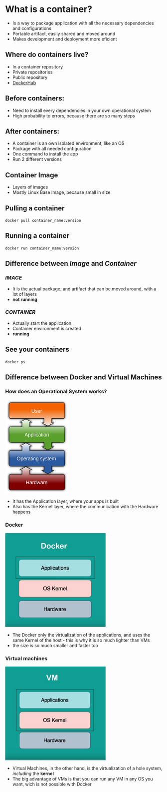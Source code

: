 # What is a container?
- Is a way to package application with all the necessary dependencies and configurations
- Portable artifact, easily shared and moved around
- Makes development and deployment more eficient
## Where do containers live?
- In a container repository
- Private repositories
- Public repository
- <a href="hub.docker.com" target="_blank">DockerHub</a>
## Before containers:
- Need to install every dependencies in your own operational system
- High probability to errors, because there are so many steps
## After containers:
- A container is an own isolated environment, like an OS
- Package with all needed configuration
- One command to install the app
- Run 2 different versions
## Container Image
- Layers of images
- Mostly Linux Base Image, because small in size
## Pulling a container
<code>docker pull container_name:version</code>

## Running a container
<code>docker run container_name:version</code>

## Difference between <i>Image</i> and <i>Container</i>
### <i>IMAGE</i>
- It is the actual package, and artifact that can be moved around, with a lot of layers
- <b>not running</b>
### <i>CONTAINER</i>
- Actually start the application
- Container environment is created
- <b>running</b>

## See your containers
<code>docker ps</code>

## Difference between Docker and Virtual Machines
### How does an Operational System works?
<img src="./assets/os-diagram.png" style="height: 300px;"/> <br/>
- It has the Application layer, where your apps is built
- Also has the Kernel layer, where the communication with the Hardware happens
  
### Docker
<img src="./assets/docker-diagram.png" style="height: 300px;"/> <br/>
- The Docker only the virtualization of the applications, and uses the same Kernel of the host - this is why it is so much lighter than VMs
- the size is so much smaller and faster too

### Virtual machines
<img src="./assets/vm-diagram.png" style="height: 300px;"/> <br/>
- Virtual Machines, in the other hand, is the virtualization of a hole system, <i>including</i> the <b>kernel</b>
- The big advantage of VMs is that you can run any VM in any OS you want, wich is not possible with Docker


